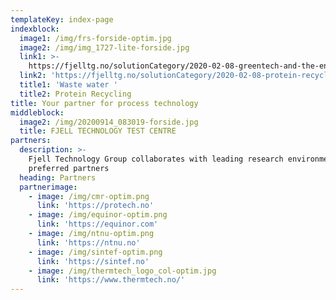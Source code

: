 ```yaml
---
templateKey: index-page
indexblock:
  image1: /img/frs-forside-optim.jpg
  image2: /img/img_1727-lite-forside.jpg
  link1: >-
    https://fjelltg.no/solutionCategory/2020-02-08-greentech-and-the-environment/
  link2: 'https://fjelltg.no/solutionCategory/2020-02-08-protein-recycling/'
  title1: 'Waste water '
  title2: Protein Recycling
title: Your partner for process technology
middleblock:
  image2: /img/20200914_083019-forside.jpg
  title: FJELL TECHNOLOGY TEST CENTRE
partners:
  description: >-
    Fjell Technology Group collaborates with leading research environments and
    preferred partners
  heading: Partners
  partnerimage:
    - image: /img/cmr-optim.png
      link: 'https://protech.no'
    - image: /img/equinor-optim.png
      link: 'https://equinor.com'
    - image: /img/ntnu-optim.png
      link: 'https://ntnu.no'
    - image: /img/sintef-optim.png
      link: 'https://sintef.no'
    - image: /img/thermtech_logo_col-optim.jpg
      link: 'https://www.thermtech.no/'
---
```


